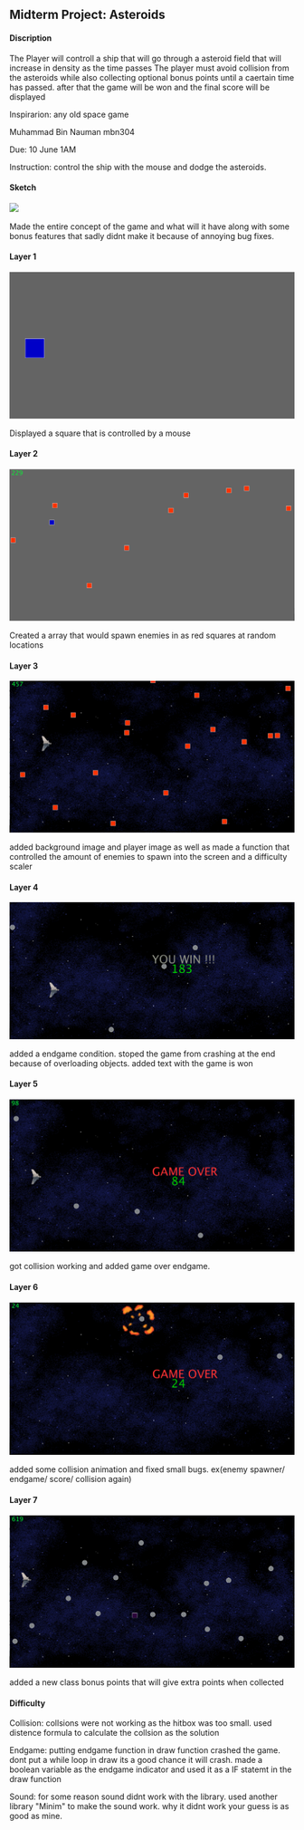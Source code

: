 ## Midterm Project: Asteroids

#### Discription

The Player will controll a ship that will go through a asteroid field that will increase in density as the time passes The player must avoid collision from the asteroids while also collecting optional bonus points until a caertain time has passed. after that the game will be won and the final score will be displayed

Inspirarion: any old space game 

Muhammad Bin Nauman mbn304

Due: 10 June 1AM

Instruction: control the ship with the mouse and dodge the asteroids.

#### Sketch

![](sketch.jpg)

Made the entire concept of the game and what will it have along with some bonus features that sadly didnt make it because of annoying bug fixes.

#### Layer 1

![](pic1.png)

Displayed a square that is controlled by a mouse 

#### Layer 2

![](pic2.png)

Created a array that would spawn enemies in as red squares at random locations 

#### Layer 3

![](pic3.png)

added background image and player image as well as made a function that controlled the amount of enemies to spawn into the screen and a difficulty scaler 

#### Layer 4

![](pic4.png)

added a endgame condition. stoped the game from crashing at the end because of overloading objects. added text with the game is won 
 
 #### Layer 5

![](pic5.png)

got collision working and added game over endgame.

#### Layer 6

![](pic6.png)

added some collision animation and fixed small bugs. ex(enemy spawner/ endgame/ score/ collision again)

#### Layer 7

![](pic7.png)

added a new class bonus points that will give extra points when collected

#### Difficulty

Collision: collsions were not working as the hitbox was too small. used distence formula to calculate the collsion as the solution

Endgame: putting endgame function in draw function crashed the game. dont put a while loop in draw its a good chance it will crash. made a boolean variable as the endgame indicator and used it as a IF statemt in the draw function

Sound: for some reason sound didnt work with the library. used another library "Minim" to make the sound work. why it didnt work your guess is as good as mine.


